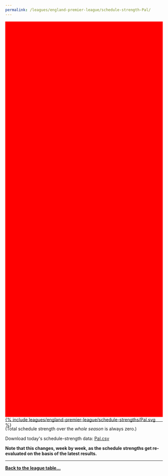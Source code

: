 ```yaml
---
permalink: /leagues/england-premier-league/schedule-strength-Pal/
---
```


<style>
.svg-wrap {
    background-color:red;
    height:0;
    padding-top:250%; /* 350px/550px */
    position: relative;
}

svg {
    background-color: white;
    height: 100%;
    display:block;
    width: 100%;
    position: absolute;
    top:0;
    left:0;
}
</style>


<div class="svg-wrap">
{% include leagues/england-premier-league/schedule-strengths/Pal.svg %}
</div>

-----

(Total schedule strength over the *whole season* is always zero.)


Download today's schedule-strength data: [Pal.csv](/assets/leagues/england-premier-league/2024/schedule-strengths/Pal.csv)

**Note that this changes, week by week, as the schedule strengths get re-evaluated on the
basis of the latest results.**

-----

[**Back to the league table...**](/leagues/england-premier-league)


